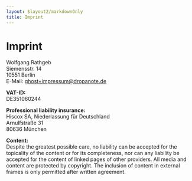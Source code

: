 ```yaml
---
layout: $layout2/markdownOnly
title: Imprint
---
```


# Imprint

Wolfgang Rathgeb\
Siemensstr. 14\
10551 Berlin\
E-Mail: ghost+impressum@dropanote.de

**VAT-ID:**\
DE351060244

**Professional liability insurance:**\
Hiscox SA, Niederlassung für Deutschland\
Arnulfstraße 31\
80636 München

**Content:**\
Despite the greatest possible care, no liability can be accepted for the topicality of the content or for its completeness, nor can any liability be accepted for the content of linked pages of other providers. All media and content are protected by copyright. The inclusion of content in external frames is only permitted after written agreement.

